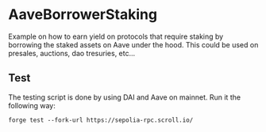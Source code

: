 # AaveBorrowerStaking

Example on how to earn yield on protocols that require staking by borrowing the staked assets on Aave under the hood. This could be used on presales, auctions, dao tresuries, etc...

## Test

The testing script is done by using DAI and Aave on mainnet. Run it the following way:

```
forge test --fork-url https://sepolia-rpc.scroll.io/
```

